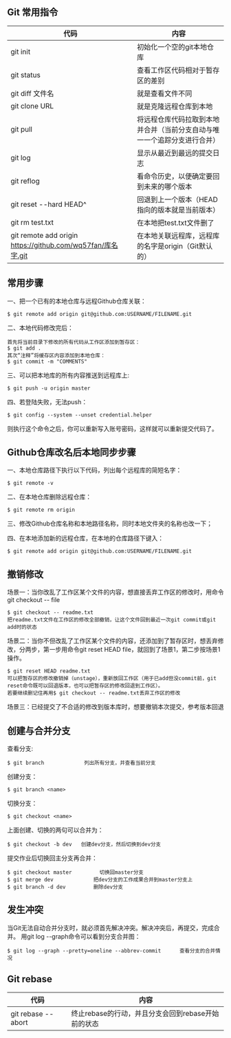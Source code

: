 **Git 常用指令**
---

代码 | 内容
-|-
git init | 初始化一个空的git本地仓库
git status | 查看工作区代码相对于暂存区的差别
git diff 文件名 | 就是查看文件不同
git clone URL | 就是克隆远程仓库到本地
git pull | 将远程仓库代码拉取到本地并合并（当前分支自动与唯一一个追踪分支进行合并）
git log | 显示从最近到最远的提交日志
git reflog | 看命令历史，以便确定要回到未来的哪个版本
git reset --hard HEAD^ | 回退到上一个版本（HEAD指向的版本就是当前版本）
git rm test.txt | 在本地把test.txt文件删了
git remote add origin https://github.com/wq57fan/库名字.git | 在本地关联远程库，远程库的名字是origin（Git默认的）


常用步骤
---
一、把一个已有的本地仓库与远程Github仓库关联：
	
	$ git remote add origin git@github.com:USERNAME/FILENAME.git

二、本地代码修改完后：

	首先将当前目录下修改的所有代码从工作区添加到暂存区：
    $ git add .
	其次“注释”将缓存区内容添加到本地仓库：
    $ git commit -m "COMMENTS"
 

三、可以把本地库的所有内容推送到远程库上: 

	$ git push -u origin master

四、若登陆失败，无法push：

	$ git config --system --unset credential.helper

则执行这个命令之后，你可以重新写入账号密码，这样就可以重新提交代码了。


Github仓库改名后本地同步步骤
---
一、本地仓库路径下执行以下代码，列出每个远程库的简短名字：

	$ git remote -v

二、在本地仓库删除远程仓库：

	$ git remote rm origin

三、修改Github仓库名称和本地路径名称，同时本地文件夹的名称也改一下；

四、在本地添加新的远程仓库，在本地的仓库路径下键入：
		
	$ git remote add origin git@github.com:USERNAME/FILENAME.git


撤销修改
---
场景一：当你改乱了工作区某个文件的内容，想直接丢弃工作区的修改时，用命令git checkout -- file

	$ git checkout -- readme.txt	
	把readme.txt文件在工作区的修改全部撤销，让这个文件回到最近一次git commit或git add时的状态

场景二：当你不但改乱了工作区某个文件的内容，还添加到了暂存区时，想丢弃修改，分两步，第一步用命令git reset HEAD file，就回到了场景1，第二步按场景1操作。

	$ git reset HEAD readme.txt		
	可以把暂存区的修改撤销掉（unstage），重新放回工作区（用于已add但没commit前，git reset命令既可以回退版本，也可以把暂存区的修改回退到工作区）。
	若要继续删记住再用$ git checkout -- readme.txt丢弃工作区的修改

场景三：已经提交了不合适的修改到版本库时，想要撤销本次提交，参考版本回退


创建与合并分支
---
查看分支:

	$ git branch			 列出所有分支，并查看当前分支

创建分支：

	$ git branch <name>
	
切换分支：

	$ git checkout <name>

上面创建、切换的两句可以合并为：
	
	$ git checkout -b dev	创建dev分支，然后切换到dev分支
	
提交作业后切换回主分支再合并：

	$ git checkout master		  切换回master分支
	$ git merge dev				把dev分支的工作成果合并到master分支上
	$ git branch -d dev			删除dev分支


发生冲突
---
当Git无法自动合并分支时，就必须首先解决冲突。解决冲突后，再提交，完成合并。
用git log --graph命令可以看到分支合并图：

	$ git log --graph --pretty=oneline --abbrev-commit		查看分支的合并情况

Git rebase
---

代码 | 内容
-|-
git rebase --abort | 终止rebase的行动，并且分支会回到rebase开始前的状态